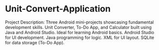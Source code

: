 # Unit-Convert-Application
Project Description: Three Android mini-projects showcasing fundamental development skills. Unit Converter, To-Do App, and Calculator built using Java and Android Studio. Ideal for learning Android basics.
    Android Studio for UI development.
    Java programming for logic.
    XML for UI layout.
    SQLite for data storage (To-Do App).

